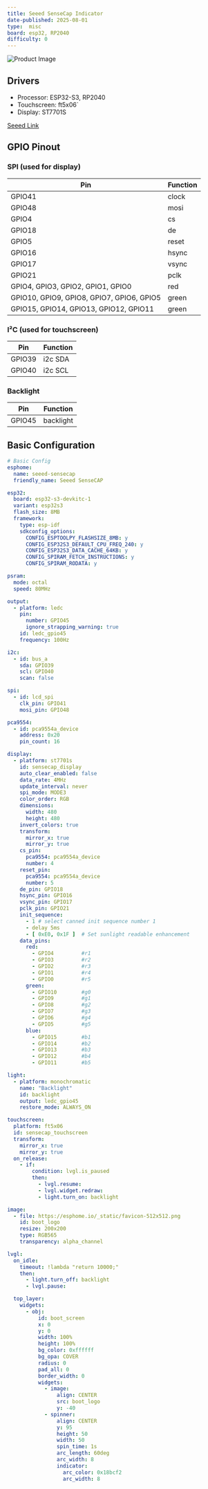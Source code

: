 ```yaml
---
title: Seeed SenseCap Indicator
date-published: 2025-08-01
type:  misc
board: esp32, RP2040
difficulty: 0
---
```


![Product Image](seeed-sensecap.png "US Version")

## Drivers

* Processor: ESP32-S3, RP2040
* Touchscreen: ft5x06`
* Display: ST7701S

[Seeed Link](https://www.seeedstudio.com/SenseCAP-Indicator-D1-p-5643.html)

## GPIO Pinout

### SPI (used for display)

| Pin    | Function      |
| ------ | ------------- |
| GPIO41 | clock   |
| GPIO48 | mosi    |
| GPIO4 | cs      |
| GPIO18 | de      |
| GPIO5 | reset   |
| GPIO16 | hsync   |
| GPIO17 | vsync   |
| GPIO21 | pclk   |
| GPIO4, GPIO3, GPIO2, GPIO1, GPIO0 | red   |
| GPIO10, GPIO9, GPIO8, GPIO7, GPIO6, GPIO5 | green   |
| GPIO15, GPIO14, GPIO13, GPIO12, GPIO11 | green   |

### I²C (used for touchscreen)

| Pin    | Function      |
| ------ | ------------- |
| GPIO39 | i2c SDA     |
| GPIO40 | i2c SCL     |

### Backlight

| Pin    | Function      |
| ------ | ------------- |
| GPIO45  | backlight   |

## Basic Configuration

```yaml
# Basic Config
esphome:
  name: seeed-sensecap
  friendly_name: Seeed SenseCAP

esp32:
  board: esp32-s3-devkitc-1
  variant: esp32s3
  flash_size: 8MB
  framework:
    type: esp-idf
    sdkconfig_options:
      CONFIG_ESPTOOLPY_FLASHSIZE_8MB: y
      CONFIG_ESP32S3_DEFAULT_CPU_FREQ_240: y
      CONFIG_ESP32S3_DATA_CACHE_64KB: y
      CONFIG_SPIRAM_FETCH_INSTRUCTIONS: y
      CONFIG_SPIRAM_RODATA: y

psram:
  mode: octal
  speed: 80MHz

output:
  - platform: ledc
    pin:
      number: GPIO45
      ignore_strapping_warning: true
    id: ledc_gpio45
    frequency: 100Hz

i2c:
  - id: bus_a
    sda: GPIO39
    scl: GPIO40
    scan: false

spi:
  - id: lcd_spi
    clk_pin: GPIO41
    mosi_pin: GPIO48

pca9554:
  - id: pca9554a_device
    address: 0x20
    pin_count: 16

display:
  - platform: st7701s
    id: sensecap_display
    auto_clear_enabled: false
    data_rate: 4MHz
    update_interval: never
    spi_mode: MODE3
    color_order: RGB
    dimensions:
      width: 480
      height: 480
    invert_colors: true
    transform:
      mirror_x: true
      mirror_y: true
    cs_pin:
      pca9554: pca9554a_device
      number: 4
    reset_pin:
      pca9554: pca9554a_device
      number: 5
    de_pin: GPIO18
    hsync_pin: GPIO16
    vsync_pin: GPIO17
    pclk_pin: GPIO21
    init_sequence:
      - 1 # select canned init sequence number 1
      - delay 5ms
      - [ 0xE0, 0x1F ]  # Set sunlight readable enhancement
    data_pins:
      red:
        - GPIO4         #r1
        - GPIO3         #r2
        - GPIO2         #r3
        - GPIO1         #r4
        - GPIO0         #r5
      green:
        - GPIO10        #g0
        - GPIO9         #g1
        - GPIO8         #g2
        - GPIO7         #g3
        - GPIO6         #g4
        - GPIO5         #g5
      blue:
        - GPIO15        #b1
        - GPIO14        #b2
        - GPIO13        #b3
        - GPIO12        #b4
        - GPIO11        #b5

light:
  - platform: monochromatic
    name: "Backlight"
    id: backlight
    output: ledc_gpio45
    restore_mode: ALWAYS_ON

touchscreen:
  platform: ft5x06
  id: sensecap_touchscreen
  transform:
    mirror_x: true
    mirror_y: true
  on_release:
    - if:
        condition: lvgl.is_paused
        then:
          - lvgl.resume:
          - lvgl.widget.redraw:
          - light.turn_on: backlight

image:
  - file: https://esphome.io/_static/favicon-512x512.png
    id: boot_logo
    resize: 200x200
    type: RGB565
    transparency: alpha_channel

lvgl:
  on_idle:
    timeout: !lambda "return 10000;"
    then:
      - light.turn_off: backlight
      - lvgl.pause:

  top_layer: 
    widgets:   
      - obj:
          id: boot_screen
          x: 0
          y: 0
          width: 100%
          height: 100%
          bg_color: 0xffffff
          bg_opa: COVER
          radius: 0
          pad_all: 0
          border_width: 0
          widgets:
            - image:
                align: CENTER
                src: boot_logo
                y: -40
            - spinner:
                align: CENTER
                y: 95
                height: 50
                width: 50
                spin_time: 1s
                arc_length: 60deg
                arc_width: 8
                indicator:
                  arc_color: 0x18bcf2
                  arc_width: 8
```